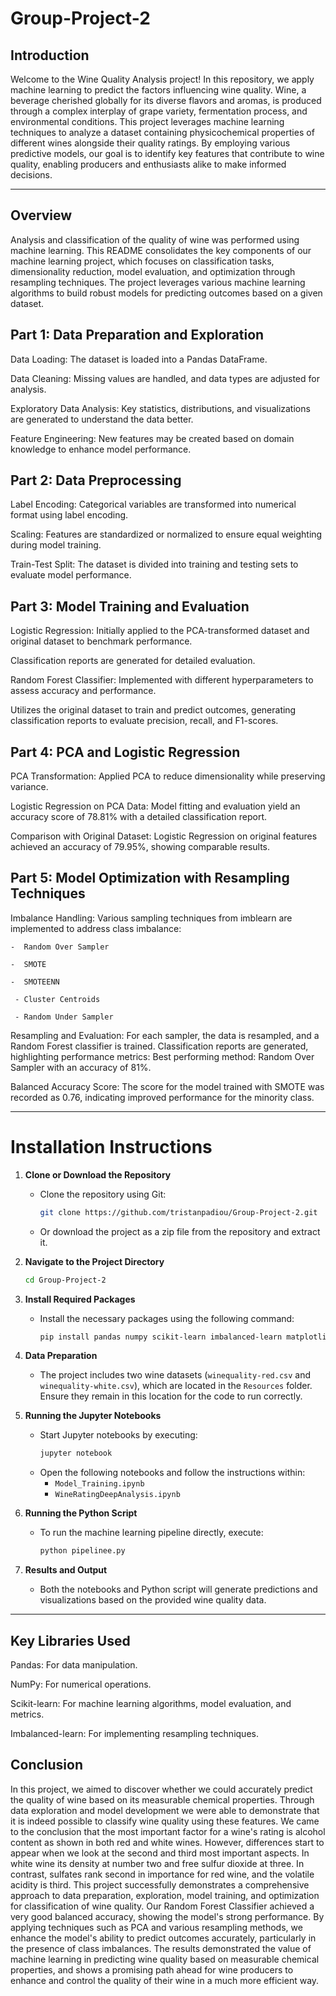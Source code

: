 # Group-Project-2
## Introduction
Welcome to the Wine Quality Analysis project! In this repository, we apply machine learning to predict the factors influencing wine quality. Wine, a beverage cherished globally for its diverse flavors and aromas, is produced through a complex interplay of grape variety, fermentation process, and environmental conditions.
This project leverages machine learning techniques to analyze a dataset containing physicochemical properties of different wines alongside their quality ratings. By employing various predictive models, our goal is to identify key features that contribute to wine quality, enabling producers and enthusiasts alike to make informed decisions.

---

## Overview
Analysis and classification of the quality of wine was performed using machine learning. This README consolidates the key components of our machine learning project, which focuses on classification tasks, dimensionality reduction, model evaluation, and optimization through resampling techniques. The project leverages various machine learning algorithms to build robust models for predicting outcomes based on a given dataset.
## Part 1: Data Preparation and Exploration
Data Loading: The dataset is loaded into a Pandas DataFrame.

Data Cleaning: Missing values are handled, and data types are adjusted for analysis.

Exploratory Data Analysis: Key statistics, distributions, and visualizations are generated to understand the data better.

Feature Engineering: New features may be created based on domain knowledge to enhance model performance.
## Part 2: Data Preprocessing
Label Encoding: Categorical variables are transformed into numerical format using label encoding.

Scaling: Features are standardized or normalized to ensure equal weighting during model training.

Train-Test Split: The dataset is divided into training and testing sets to evaluate model performance.

## Part 3: Model Training and Evaluation
Logistic Regression: Initially applied to the PCA-transformed dataset and original dataset to benchmark performance.

Classification reports are generated for detailed evaluation.

Random Forest Classifier: Implemented with different hyperparameters to assess accuracy and performance.

Utilizes the original dataset to train and predict outcomes, generating classification reports to evaluate precision, recall, and F1-scores.

## Part 4: PCA and Logistic Regression
PCA Transformation: Applied PCA to reduce dimensionality while preserving variance.

Logistic Regression on PCA Data: Model fitting and evaluation yield an accuracy score of 78.81% with a detailed classification report.

Comparison with Original Dataset: Logistic Regression on original features achieved an accuracy of 79.95%, showing comparable results.

## Part 5: Model Optimization with Resampling Techniques
Imbalance Handling: Various sampling techniques from imblearn are implemented to address class imbalance:

    -  Random Over Sampler
  
    -  SMOTE
  
    -  SMOTEENN
  
     - Cluster Centroids
  
     - Random Under Sampler

Resampling and Evaluation:
  For each sampler, the data is resampled, and a Random Forest classifier is trained.
  Classification reports are generated, highlighting performance metrics:
    Best performing method: Random Over Sampler with an accuracy of 81%.

Balanced Accuracy Score: The score for the model trained with SMOTE was recorded as 0.76, indicating improved performance for the minority class.  

---

# Installation Instructions

1. **Clone or Download the Repository**
   - Clone the repository using Git:
     ```bash
     git clone https://github.com/tristanpadiou/Group-Project-2.git
     ```
   - Or download the project as a zip file from the repository and extract it.

2. **Navigate to the Project Directory**
   ```bash
   cd Group-Project-2
   ```

3. **Install Required Packages**
   - Install the necessary packages using the following command:
     ```bash
     pip install pandas numpy scikit-learn imbalanced-learn matplotlib seaborn scipy
     ```

4. **Data Preparation**
   - The project includes two wine datasets (`winequality-red.csv` and `winequality-white.csv`), which are located in the `Resources` folder. Ensure they remain in this location for the code to run correctly.

5. **Running the Jupyter Notebooks**
   - Start Jupyter notebooks by executing:
     ```bash
     jupyter notebook
     ```
   - Open the following notebooks and follow the instructions within:
     - `Model_Training.ipynb`
     - `WineRatingDeepAnalysis.ipynb`

6. **Running the Python Script**
   - To run the machine learning pipeline directly, execute:
     ```bash
     python pipelinee.py
     ```

7. **Results and Output**
   - Both the notebooks and Python script will generate predictions and visualizations based on the provided wine quality data.

---

## Key Libraries Used
Pandas: For data manipulation.

NumPy: For numerical operations.

Scikit-learn: For machine learning algorithms, model evaluation, and metrics.

Imbalanced-learn: For implementing resampling techniques.

## Conclusion
In this project, we aimed to discover whether we could accurately predict the quality of wine based on its measurable chemical properties. Through data exploration and model development we were able to demonstrate that it is indeed possible to classify wine quality using these features. We came to the conclusion that the most important factor for a wine's rating is alcohol content as shown in both red and white wines. However, differences start to appear when we look at the second and third most important aspects. In white wine its density at number two and free sulfur dioxide at three. In contrast, sulfates rank second in importance for red wine, and the volatile acidity is third. This project successfully demonstrates a comprehensive approach to data preparation, exploration, model training, and optimization for classification of wine quality. Our Random Forest Classifier achieved a very good balanced accuracy, showing the model's strong performance. By applying techniques such as PCA and various resampling methods, we enhance the model's ability to predict outcomes accurately, particularly in the presence of class imbalances. The results demonstrated the value of machine learning in predicting wine quality based on measurable chemical properties, and shows a promising path ahead for wine producers to enhance and control the quality of their wine in a much more efficient way.

